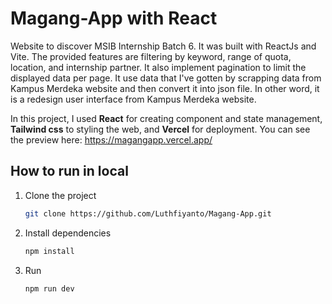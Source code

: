 # Magang-App with React

Website to discover MSIB Internship Batch 6. It was built with ReactJs and Vite. The provided features are filtering by keyword, range of quota, location, and internship partner. It also implement pagination to limit the displayed data per page. It use data that I've gotten by scrapping data from Kampus Merdeka website and then convert it into json file. In other word, it is a redesign user interface from Kampus Merdeka website.

In this project, I used **React** for creating component and state management, **Tailwind css** to styling the web, and **Vercel** for deployment. You can see the preview here:
https://magangapp.vercel.app/

## How to run in local
1. Clone the project
   ```bash
   git clone https://github.com/Luthfiyanto/Magang-App.git
   ```
2. Install dependencies
   ```bash
   npm install
   ```
3. Run
   ```bash
   npm run dev
   ```
